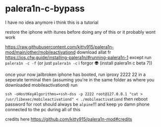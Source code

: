 # palera1n-c-bypass
I have no idea anymore i think this is a tutorial

restore the iphone with itunes before doing any of this or it probably wont work

https://raw.githubusercontent.com/kitty915/palera1n-mod/main/other/mobileactivationd download allat fr
https://ios.cfw.guide/installing-palera1n/#running-palera1n-1 except run `palera1n -c -f` (or just `palera1n -c` i forgor :alien: (install palera1n c beta 7)) 

once your now jailbroken iphone has booted, run iproxy 2222 22 in a seperate terminal then (assuming you're in the same folder as where you downloaded mobileactivationd) run

`ssh -oHostKeyAlgorithms=+ssh-dss -p 2222 root@127.0.0.1 "cat > /usr/libexec/mobileactivationd" < ./mobileactivationd`
then reboot
password for root should always be `alpine`!!!
and keep yo damn phone connected to the pc during all of this

credits here https://github.com/kitty915/palera1n-mod#credits
